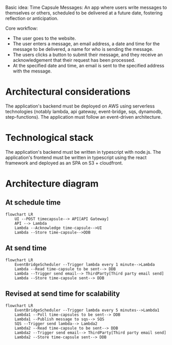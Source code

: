 Basic idea:
Time Capsule Messages: An app where users write messages to themselves or others, scheduled to be delivered at a future date, fostering reflection or anticipation.

Core workflow:
- The user goes to the website.
- The user enters a message, an email address, a date and time for the message to be delivered, a name for who is sending the message.
- The users clicks a button to submit their message, and they receive an acknowledgement that their request has been processed.
- At the specified date and time, an email is sent to the specified address with the message.

# Architectural considerations

The application's backend must be deployed on AWS using serverless technologies (notably lambda, api gateway, event-bridge, sqs, dynamodb, step-functions).
The application must follow an event-driven architecture.

# Technological stack

The application's backend must be written in typescript with node.js.
The application's frontend must be written in typescript using the react framework and deployed as an SPA on S3 + cloudfront.

# Architecture diagram

## At schedule time
```mermaid
flowchart LR
    UI --POST timecapsule--> API[API Gateway]
    API --> Lambda
    Lambda --Acknowledge time-capsule-->UI
    Lambda --Store time-capsule-->DDB
```

## At send time
```mermaid
flowchart LR
    EventBridgeScheduler --Trigger lambda every 1 minute-->Lambda
    Lambda --Read time-capsule to be sent--> DDB
    Lambda --Trigger send email--> ThirdParty[Third party email send]
    Lambda --Store time-capsule sent--> DDB
```

## Revised at send time for scalability
```mermaid
flowchart LR
    EventBridgeScheduler --Trigger lambda every 5 minutes-->Lambda1
    Lambda1 --Poll time-capsules to be sent--> DDB
    Lambda1 --Publish message to sqs--> SQS
    SQS --Trigger send lambda--> Lambda2
    Lambda2 --Read time-capsule to be sent--> DDB
    Lambda2 --Trigger send email--> ThirdParty[Third party email send]
    Lambda2 --Store time-capsule sent--> DDB
```
